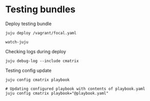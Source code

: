 # Testing bundles

Deploy testing bundle

```
juju deploy /vagrant/focal.yaml

watch-juju
```

Checking logs during deploy
```
juju debug-log --include cmatrix
```

Testing config update
```
juju config cmatrix playbook

# Updating configured playbook with contents of playbook.yaml
juju config cmatrix playbook="@playbook.yaml"
```
